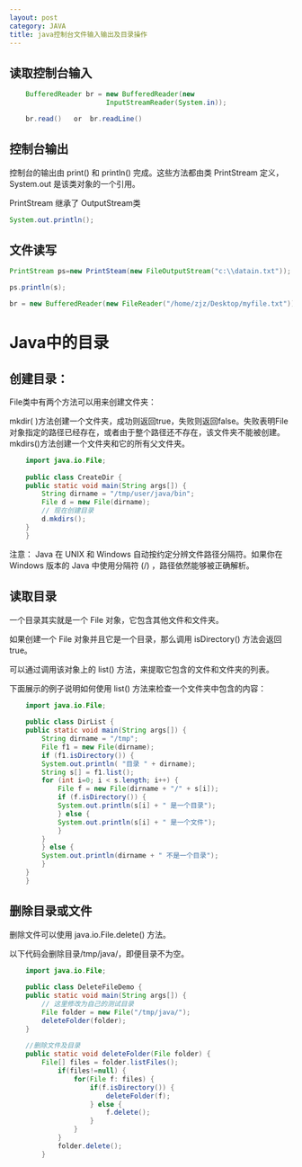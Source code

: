 ```yaml
---
layout: post
category: JAVA
title: java控制台文件输入输出及目录操作
---
```


## 读取控制台输入
```java
    BufferedReader br = new BufferedReader(new 
                        InputStreamReader(System.in));

    br.read()   or  br.readLine()
```

## 控制台输出

控制台的输出由 print() 和 println() 完成。这些方法都由类 PrintStream 定义，System.out 是该类对象的一个引用。

PrintStream 继承了 OutputStream类

```java
System.out.println();
```

## 文件读写
```java
PrintStream ps=new PrintSteam(new FileOutputStream("c:\\datain.txt"));

ps.println(s);

br = new BufferedReader(new FileReader("/home/zjz/Desktop/myfile.txt"));  
```

# Java中的目录
## 创建目录：
File类中有两个方法可以用来创建文件夹：

mkdir( )方法创建一个文件夹，成功则返回true，失败则返回false。失败表明File对象指定的路径已经存在，或者由于整个路径还不存在，该文件夹不能被创建。
mkdirs()方法创建一个文件夹和它的所有父文件夹。
```java
    import java.io.File;
    
    public class CreateDir {
    public static void main(String args[]) {
        String dirname = "/tmp/user/java/bin";
        File d = new File(dirname);
        // 现在创建目录
        d.mkdirs();
    }
    }
```
注意： Java 在 UNIX 和 Windows 自动按约定分辨文件路径分隔符。如果你在 Windows 版本的 Java 中使用分隔符 (/) ，路径依然能够被正确解析。

## 读取目录
一个目录其实就是一个 File 对象，它包含其他文件和文件夹。

如果创建一个 File 对象并且它是一个目录，那么调用 isDirectory() 方法会返回 true。

可以通过调用该对象上的 list() 方法，来提取它包含的文件和文件夹的列表。

下面展示的例子说明如何使用 list() 方法来检查一个文件夹中包含的内容：
```java
    import java.io.File;
    
    public class DirList {
    public static void main(String args[]) {
        String dirname = "/tmp";
        File f1 = new File(dirname);
        if (f1.isDirectory()) {
        System.out.println( "目录 " + dirname);
        String s[] = f1.list();
        for (int i=0; i < s.length; i++) {
            File f = new File(dirname + "/" + s[i]);
            if (f.isDirectory()) {
            System.out.println(s[i] + " 是一个目录");
            } else {
            System.out.println(s[i] + " 是一个文件");
            }
        }
        } else {
        System.out.println(dirname + " 不是一个目录");
        }
    }
    }
```

## 删除目录或文件
删除文件可以使用 java.io.File.delete() 方法。

以下代码会删除目录/tmp/java/，即便目录不为空。
```java
    import java.io.File;
    
    public class DeleteFileDemo {
    public static void main(String args[]) {
        // 这里修改为自己的测试目录
        File folder = new File("/tmp/java/");
        deleteFolder(folder);
    }
    
    //删除文件及目录
    public static void deleteFolder(File folder) {
        File[] files = folder.listFiles();
            if(files!=null) { 
                for(File f: files) {
                    if(f.isDirectory()) {
                        deleteFolder(f);
                    } else {
                        f.delete();
                    }
                }
            }
            folder.delete();
        }

```